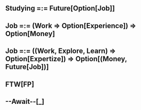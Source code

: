 Studying =:= Future[Option[Job]]
--------------------------------

Job =:= (Work => Option[Experience]) => Option[Money]
-----------------------------------------------------

Job =:= ((Work, Explore, Learn) => Option[Expertize]) => Option[(Money, Future[Job])]
-------------------------------------------------------------------------------------

FTW[FP]
-------

--Await--[_]
------------